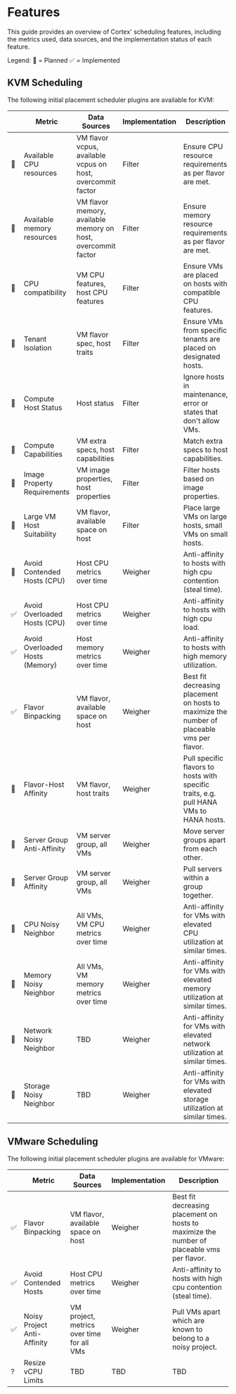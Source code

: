 # Features

This guide provides an overview of Cortex' scheduling features, including the metrics used, data sources, and the implementation status of each feature.

Legend:
📆 = Planned
✅ = Implemented

## KVM Scheduling

The following initial placement scheduler plugins are available for KVM:

|     | Metric                          | Data Sources                                                  | Implementation | Description                                                                                |
| --- | ------------------------------- | ------------------------------------------------------------- | -------------- | ------------------------------------------------------------------------------------------ |
| 📆   | Available CPU resources         | VM flavor vcpus, available vcpus on host, overcommit factor   | Filter         | Ensure CPU resource requirements as per flavor are met.                                    |
| 📆   | Available memory resources      | VM flavor memory, available memory on host, overcommit factor | Filter         | Ensure memory resource requirements as per flavor are met.                                 |
| 📆   | CPU compatibility               | VM CPU features, host CPU features                            | Filter         | Ensure VMs are placed on hosts with compatible CPU features.                               |
| 📆   | Tenant Isolation                | VM flavor spec, host traits                                   | Filter         | Ensure VMs from specific tenants are placed on designated hosts.                           |
| 📆   | Compute Host Status             | Host status                                                   | Filter         | Ignore hosts in maintenance, error or states that don't allow VMs.                         |
| 📆   | Compute Capabilities            | VM extra specs, host capabilities                             | Filter         | Match extra specs to host capabilities.                                                    |
| 📆   | Image Property Requirements     | VM image properties, host properties                          | Filter         | Filter hosts based on image properties.                                                    |
| 📆   | Large VM Host Suitability       | VM flavor, available space on host                            | Filter         | Place large VMs on large hosts, small VMs on small hosts.                                  |
| 📆   | Avoid Contended Hosts (CPU)     | Host CPU metrics over time                                    | Weigher        | Anti-affinity to hosts with high cpu contention (steal time).                              |
| ✅   | Avoid Overloaded Hosts (CPU)    | Host CPU metrics over time                                    | Weigher        | Anti-affinity to hosts with high cpu load.                                                 |
| ✅   | Avoid Overloaded Hosts (Memory) | Host memory metrics over time                                 | Weigher        | Anti-affinity to hosts with high memory utilization.                                       |
| ✅   | Flavor Binpacking               | VM flavor, available space on host                            | Weigher        | Best fit decreasing placement on hosts to maximize the number of placeable vms per flavor. |
| 📆   | Flavor-Host Affinity            | VM flavor, host traits                                        | Weigher        | Pull specific flavors to hosts with specific traits, e.g. pull HANA VMs to HANA hosts.     |
| 📆   | Server Group Anti-Affinity      | VM server group, all VMs                                      | Weigher        | Move server groups apart from each other.                                                  |
| 📆   | Server Group Affinity           | VM server group, all VMs                                      | Weigher        | Pull servers within a group together.                                                      |
| 📆   | CPU Noisy Neighbor              | All VMs, VM CPU metrics over time                             | Weigher        | Anti-affinity for VMs with elevated CPU utilization at similar times.                      |
| 📆   | Memory Noisy Neighbor           | All VMs, VM memory metrics over time                          | Weigher        | Anti-affinity for VMs with elevated memory utilization at similar times.                   |
| 📆   | Network Noisy Neighbor          | TBD                                                           | Weigher        | Anti-affinity for VMs with elevated network utilization at similar times.                  |
| 📆   | Storage Noisy Neighbor          | TBD                                                           | Weigher        | Anti-affinity for VMs with elevated storage utilization at similar times.                  |

## VMware Scheduling

The following initial placement scheduler plugins are available for VMware:

|     | Metric                      | Data Sources                              | Implementation | Description                                                                                |
| --- | --------------------------- | ----------------------------------------- | -------------- | ------------------------------------------------------------------------------------------ |
| ✅   | Flavor Binpacking           | VM flavor, available space on host        | Weigher        | Best fit decreasing placement on hosts to maximize the number of placeable vms per flavor. |
| ✅   | Avoid Contended Hosts       | Host CPU metrics over time                | Weigher        | Anti-affinity to hosts with high cpu contention (steal time).                              |
| ✅   | Noisy Project Anti-Affinity | VM project, metrics over time for all VMs | Weigher        | Pull VMs apart which are known to belong to a noisy project.                               |
| ?   | Resize vCPU Limits          | TBD                                       | TBD            | TBD                                                                                        |


